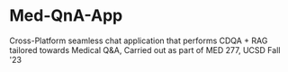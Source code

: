 # Med-QnA-App
Cross-Platform seamless chat application that performs CDQA + RAG tailored towards Medical Q&amp;A, Carried out as part of MED 277, UCSD Fall '23 

